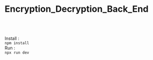 ﻿# Encryption_Decryption_Back_End



</br> </br> </br>
Install : </br>
```npm install ```
</br>
Run : </br>
```npx run dev ```
